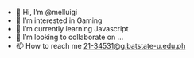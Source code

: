 - 👋 Hi, I’m @melluigi
- 👀 I’m interested in Gaming
- 🌱 I’m currently learning Javascript
- 💞️ I’m looking to collaborate on ...
- 📫 How to reach me 21-34531@g.batstate-u.edu.ph

<!---
melluigi/melluigi is a ✨ special ✨ repository because its `README.md` (this file) appears on your GitHub profile.
You can click the Preview link to take a look at your changes.
--->
